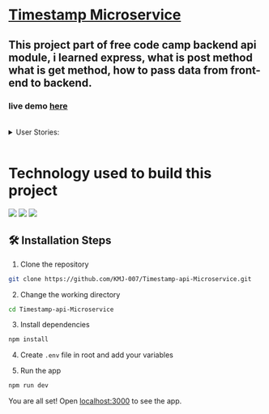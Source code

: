 
# [Timestamp Microservice](https://www.freecodecamp.org/learn/apis-and-microservices/apis-and-microservices-projects/timestamp-microservice)

## This project part of free code camp backend api module, i learned express, what is post method what is get method, how to pass data from front-end to backend.  
### live demo [here](https://Timestamp-api-Microservice.karanmj.repl.co)
  
 
 <br>
 <details>
    <summary>User Stories:</summary>
 1. A request to /api/:date? with a valid date should return a JSON object with a unix key that is a Unix timestamp of the input date in milliseconds

2. A request to /api/:date? with a valid date should return a JSON object with a utc key that is a string of the input date in the format: Thu, 01 Jan 1970 00:00:00 GMT

3. A request to /api/1451001600000 should return { unix: 1451001600000, utc: "Fri, 25 Dec 2015 00:00:00 GMT" }

4. Your project can handle dates that can be successfully parsed by new Date(date_string)

5. If the input date string is invalid, the api returns an object having the structure { error : "Invalid Date" }

6. An empty date parameter should return the current time in a JSON object with a unix key

7. An empty date parameter should return the current time in a JSON object with a utc key
</details>
 <br>

# Technology used to build this project

![](https://img.shields.io/badge/JavaScript-F7DF1E?style=for-the-badge&logo=javascript&logoColor=black)
![](https://img.shields.io/badge/Node.js-43853D?style=for-the-badge&logo=node.js&logoColor=white)
![](https://img.shields.io/badge/Express.js-404D59?style=for-the-badge)
<!-- ![](https://img.shields.io/badge/MongoDB-4EA94B?style=for-the-badge&logo=mongodb&logoColor=white) -->



## 🛠️ Installation Steps

1. Clone the repository

```bash
git clone https://github.com/KMJ-007/Timestamp-api-Microservice.git
```

2. Change the working directory

```bash
cd Timestamp-api-Microservice
```

3. Install dependencies

```bash
npm install
```

4. Create `.env` file in root and add your variables

5. Run the app

```bash
npm run dev
```

You are all set! Open [localhost:3000](http://localhost:3000/) to see the app.
